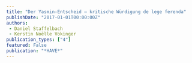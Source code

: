 ```yaml
---
title: "Der Yasmin-Entscheid – kritische Würdigung de lege ferenda"
publishDate: "2017-01-01T00:00:00Z"
authors: 
 - Daniel Staffelbach
 - Kerstin Noëlle Vokinger
publication_types: ["4"]
featured: False
publication: "*HAVE*"
---
```


